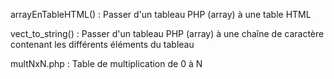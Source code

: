 arrayEnTableHTML() :
Passer d'un tableau PHP (array) à une table HTML

vect_to_string() :
Passer d'un tableau PHP (array) à une chaîne de caractère contenant les différents éléments du tableau

multNxN.php :
Table de multiplication de 0 à N
